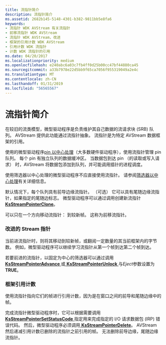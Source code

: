 ```yaml
---
title: 流指针简介
description: 流指针简介
ms.assetid: 2682b145-5148-4301-b382-9811bb5e8fa6
keywords:
- 流指针 WDK AVStream 有关流指针
- 前移流指针 WDK AVStream
- 流指针 WDK AVStream，改进
- 框架的引用计数 WDK AVStream
- 引用计数 WDK 流指针
- 计数 WDK 流指针的引用
ms.date: 04/20/2017
ms.localizationpriority: medium
ms.openlocfilehash: e240abc6a03c7fb4ff0d25b00cc47bf44880ca45
ms.sourcegitcommit: a33b7978e22d5bb9f65ca7056f955319049a2e4c
ms.translationtype: MT
ms.contentlocale: zh-CN
ms.lasthandoff: 01/31/2019
ms.locfileid: "56565567"
---
```

# <a name="introduction-to-stream-pointers"></a>流指针简介





在较旧的流类模型，微型驱动程序是负责维护其自己数据的流请求块 (SRB) 队列。 AVStream 提供此功能通过流指针抽象。 流指针是为特定 AVStream 数据框架的引用。

使用的微型驱动程序[pin 以中心处理](pin-centric-processing.md)（大多数硬件驱动程序），使用流指针管理 pin 队列。 每个 pin 有独立队列的数据缓冲区。 当数据包到达 pin （的读取或写入请求） 时，AVStream 将数据包添加到队列，并可能调用插针的进程调度。

使用筛选器以中心处理的微型驱动程序不应直接使用流指针。 请参阅[筛选器以中心处理](filter-centric-processing.md)有关详细信息。

默认情况下，每个队列具有前导边缘流指针。 （可选） 它可以具有尾随边缘流指针，如果指定的尾随边标志。 微型驱动程序可以通过调用创建新流指针[ **KsStreamPointerClone**](https://msdn.microsoft.com/library/windows/hardware/ff567129)。

可以只在一个方向移动流指针： 到较新帧。 这称为前移流指针。

### <a name="advancing-a-stream-pointer"></a>改进的 Stream 指针

当前进流指针时，则将其移动到较新帧，或翻阅一定数量的其当前框架内的字节数。 例如，微型驱动程序可以继续学习流指针从第一个帧到达第二个帧到达。

若要前进的流指针，以固定为中心的筛选器可以通过调用[ **KsStreamPointerAdvance** ](https://msdn.microsoft.com/library/windows/hardware/ff567125)或[ **KsStreamPointerUnlock** ](https://msdn.microsoft.com/library/windows/hardware/ff567137)与*Eject*参数设置为**TRUE**。

### <a name="frame-reference-counts"></a>框架引用计数

使用流指针指向它们的帧进行引用计数，因为是在窗口之间的前导和尾随边缘中的帧。

完成流指针微型驱动程序时，它可以根据需要调用[ **KsStreamPointerSetStatusCode** ](https://msdn.microsoft.com/library/windows/hardware/ff567136)指定用来完成指定的 I/O 请求数据包 (IRP) 错误代码。 然后，微型驱动程序必须调用[ **KsStreamPointerDelete**](https://msdn.microsoft.com/library/windows/hardware/ff567130)。 AVStream 然后递减引用计数已删除的流指针之前引用的帧。 无法删除前导边缘，尾随边缘流指针。

 

 




